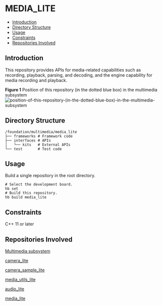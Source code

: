 # MEDIA\_LITE<a name="EN-US_TOPIC_0000001126988465"></a>

-   [Introduction](#section11660541593)
-   [Directory Structure](#section1829614156212)
-   [Usage](#section1648194512427)
-   [Constraints](#section161941989596)
-   [Repositories Involved](#section105062051111614)

## Introduction<a name="section11660541593"></a>

This repository provides APIs for media-related capabilities such as recording, playback, parsing, and decoding, and the engine capability for media recording and playback.

**Figure  1**  Position of this repository \(in the dotted blue box\) in the multimedia subsystem<a name="fig1737281407"></a>  
![](figures/position-of-this-repository-(in-the-dotted-blue-box)-in-the-multimedia-subsystem.png "position-of-this-repository-(in-the-dotted-blue-box)-in-the-multimedia-subsystem")

## Directory Structure<a name="section1829614156212"></a>

```
/foundation/multimedia/media_lite
├── frameworks # Framework code
├── interfaces # APIs
│   └── kits   # External APIs
└── test       # Test code
```

## Usage<a name="section1648194512427"></a>

Build a single repository in the root directory.

```
# Select the development board.
hb set  
# Build this repository.
hb build media_lite
```

## Constraints<a name="section161941989596"></a>

C++ 11 or later

## Repositories Involved<a name="section105062051111614"></a>

[Multimedia subsystem](https://gitee.com/openharmony/docs/blob/master/en/readme/multimedia.md)

[camera\_lite](https://gitee.com/openharmony/multimedia_camera_lite/blob/master/README.md)

[camera\_sample\_lite](https://gitee.com/openharmony/applications_sample_camera/blob/master/README.md)

[media\_utils\_lite](https://gitee.com/openharmony/multimedia_utils_lite)

[audio\_lite](https://gitee.com/openharmony/multimedia_audio_lite)

[media\_lite](https://gitee.com/openharmony/multimedia_media_lite)


